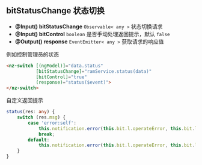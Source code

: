 ## bitStatusChange 状态切换

- **@Input() bitStatusChange** `Observable< any >` 状态切换请求
- **@Input() bitControl** `boolean` 是否手动处理返回提示，默认 `false`
- **@Output() response** `EventEmitter< any >` 获取请求的响应值

例如控制管理员的状态

```html
<nz-switch [(ngModel)]="data.status"
           [bitStatusChange]="ramService.status(data)"
           [bitControl]="true"
           (response)="status($event)">
</nz-switch>
```

自定义返回提示

```typescript
status(res: any) {
    switch (res.msg) {
        case 'error:self':
            this.notification.error(this.bit.l.operateError, this.bit.l.errorStatusSelf);
            break;
        default:
            this.notification.error(this.bit.l.operateError, this.bit.l.statusError);
    }
}
```